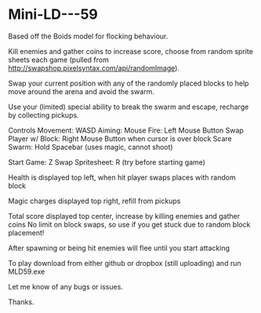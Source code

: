 # Mini-LD---59

Based off the Boids model for flocking behaviour.

Kill enemies and gather coins to increase score, choose from random sprite sheets each game (pulled from http://swapshop.pixelsyntax.com/api/randomImage).

Swap your current position with any of the randomly placed blocks to help move around the arena and avoid the swarm. 

Use your (limited) special ability to break the swarm and escape, recharge by collecting pickups.

Controls
Movement: WASD
Aiming: Mouse
Fire: Left Mouse Button
Swap Player w/ Block: Right Mouse Button when cursor is over block
Scare Swarm: Hold Spacebar (uses magic, cannot shoot)

Start Game: Z
Swap Spritesheet: R (try before starting game)

Health is displayed top left, when hit player swaps places with random block

Magic charges displayed top right, refill from pickups

Total score displayed top center, increase by killing enemies and gather coins
No limit on block swaps, so use if you get stuck due to random block placement!

After spawning or being hit enemies will flee until you start attacking

To play download from either github or dropbox (still uploading) and run MLD59.exe

Let me know of any bugs or issues.

Thanks.



